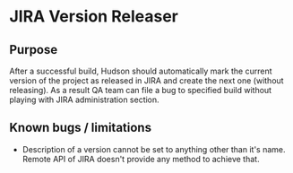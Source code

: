 # JIRA Version Releaser

## Purpose
After a successful build, Hudson should automatically mark the current version of the project as released in JIRA and create the next one (without releasing).
As a result QA team can file a bug to specified build without playing with JIRA administration section.

## Known bugs / limitations
* Description of a version cannot be set to anything other than it's name. Remote API of JIRA doesn't provide any method to achieve that.